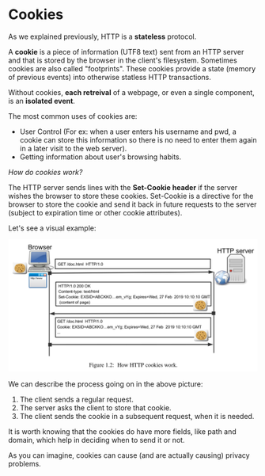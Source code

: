 # Cookies

As we explained previously, HTTP is a **stateless** protocol.

A **cookie** is a piece of information (UTF8 text) sent from an HTTP server and that is stored by the browser in the client's filesystem.
Sometimes cookies are also called "footprints".
These cookies provide a state (memory of previous events) into otherwise statless HTTP transactions.

Without cookies, **each retreival** of a webpage, or even a single component, is an **isolated event**.

The most common uses of cookies are:

- User Control (For ex: when a user enters his username and pwd, a cookie can store this information so there is no need to enter them again in a later visit to the web server).
- Getting information about user's browsing habits.


*How do cookies work?*

The HTTP server sends lines with the **Set-Cookie header** if the server wishes the browser to store these cookies.
Set-Cookie is a directive for the browser to store the cookie and send it back in future requests to the server (subject to expiration time or other cookie attributes).

Let's see a visual example:

<img src="https://github.com/akaKush/Internet-Basics/blob/main/WWW/Teoria/Pictures/cookies.png"/>

We can describe the process going on in the above picture:
1. The client sends a regular request.
2. The server asks the client to store that cookie.
3. The client sends the cookie in a subsequent request, when it is needed.


It is worth knowing that the cookies do have more fields, like path and domain, which help in deciding when to send it or not.

As you can imagine, cookies can cause (and are actually causing) privacy problems.